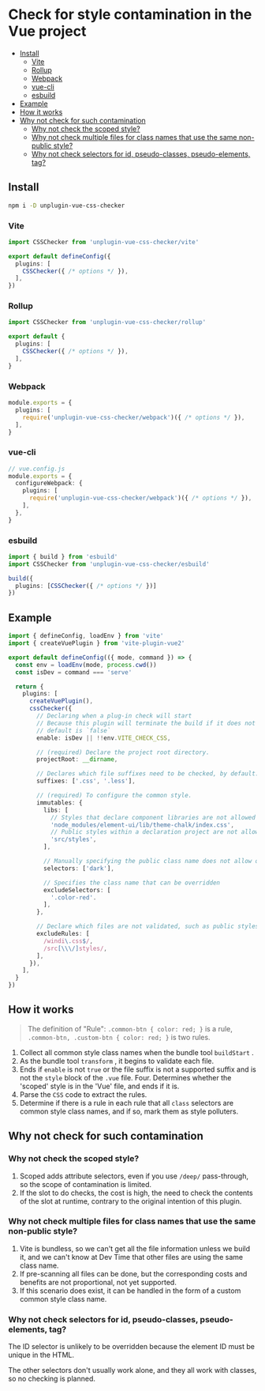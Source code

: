 <!-- omit in toc -->
# Check for style contamination in the Vue project

- [Install](#install)
  - [Vite](#vite)
  - [Rollup](#rollup)
  - [Webpack](#webpack)
  - [vue-cli](#vue-cli)
  - [esbuild](#esbuild)
- [Example](#example)
- [How it works](#how-it-works)
- [Why not check for such contamination](#why-not-check-for-such-contamination)
  - [Why not check the scoped style?](#why-not-check-the-scoped-style)
  - [Why not check multiple files for class names that use the same non-public style?](#why-not-check-multiple-files-for-class-names-that-use-the-same-non-public-style)
  - [Why not check selectors for id, pseudo-classes, pseudo-elements, tag?](#why-not-check-selectors-for-id-pseudo-classes-pseudo-elements-tag)

## Install

```bash
npm i -D unplugin-vue-css-checker
```

### Vite

```ts
import CSSChecker from 'unplugin-vue-css-checker/vite'

export default defineConfig({
  plugins: [
    CSSChecker({ /* options */ }),
  ],
})
```

### Rollup

```ts
import CSSChecker from 'unplugin-vue-css-checker/rollup'

export default {
  plugins: [
    CSSChecker({ /* options */ }),
  ],
}
```

### Webpack

```ts
module.exports = {
  plugins: [
    require('unplugin-vue-css-checker/webpack')({ /* options */ }),
  ],
}
```

### vue-cli

```ts
// vue.config.js
module.exports = {
  configureWebpack: {
    plugins: [
      require('unplugin-vue-css-checker/webpack')({ /* options */ }),
    ],
  },
}
```

### esbuild

```ts
import { build } from 'esbuild'
import CSSChecker from 'unplugin-vue-css-checker/esbuild'

build({
  plugins: [CSSChecker({ /* options */ })]
})
```

## Example

```typescript
import { defineConfig, loadEnv } from 'vite'
import { createVuePlugin } from 'vite-plugin-vue2'

export default defineConfig(({ mode, command }) => {
  const env = loadEnv(mode, process.cwd())
  const isDev = command === 'serve'

  return {
    plugins: [
      createVuePlugin(),
      cssChecker({
        // Declaring when a plug-in check will start
        // Because this plugin will terminate the build if it does not pass, it is not recommended to use `true` directly.
        // default is `false`
        enable: isDev || !!env.VITE_CHECK_CSS,

        // (required) Declare the project root directory.
        projectRoot: __dirname,

        // Declares which file suffixes need to be checked, by default: `.css` 、 `.pcss` 、 `.postcss` 、 `.less` 、 `.scss` 、 `.sass`
        suffixes: ['.css', '.less'],

        // (required) To configure the common style.
        immutables: {
          libs: [
            // Styles that declare component libraries are not allowed to be overridden
            'node_modules/element-ui/lib/theme-chalk/index.css',
            // Public styles within a declaration project are not allowed to be overridden
            'src/styles',
          ],

          // Manually specifying the public class name does not allow overwriting
          selectors: ['dark'],

          // Specifies the class name that can be overridden
          excludeSelectors: [
            '.color-red'.
          ],
        },

        // Declare which files are not validated, such as public styles
        excludeRules: [
          /windi\.css$/,
          /src[\\\/]styles/,
        ],
      }),
    ],
  }
})
```

## How it works

> The definition of "Rule": `.common-btn { color: red; }` is a rule, `.common-btn, .custom-btn { color: red; }` is two rules.

1. Collect all common style class names when the bundle tool `buildStart` .
2. As the bundle tool `transform` , it begins to validate each file.
3. Ends if `enable` is not `true` or the file suffix is not a supported suffix and is not the `style` block of the `.vue` file.
Four. Determines whether the 'scoped' style is in the 'Vue' file, and ends if it is.
5. Parse the `CSS` code to extract the rules.
6. Determine if there is a rule in each rule that all `class` selectors are common style class names, and if so, mark them as style polluters.

## Why not check for such contamination

### Why not check the scoped style?

1. Scoped adds attribute selectors, even if you use `/deep/` pass-through, so the scope of contamination is limited.
2. If the slot to do checks, the cost is high, the need to check the contents of the slot at runtime, contrary to the original intention of this plugin.

### Why not check multiple files for class names that use the same non-public style?

1. Vite is bundless, so we can't get all the file information unless we build it, and we can't know at Dev Time that other files are using the same class name.
2. If pre-scanning all files can be done, but the corresponding costs and benefits are not proportional, not yet supported.
3. If this scenario does exist, it can be handled in the form of a custom common style class name.

### Why not check selectors for id, pseudo-classes, pseudo-elements, tag?

The ID selector is unlikely to be overridden because the element ID must be unique in the HTML.

The other selectors don't usually work alone, and they all work with classes, so no checking is planned.
